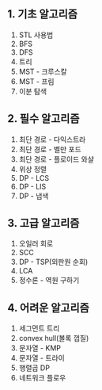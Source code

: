 ## **1. 기초 알고리즘**
1. STL 사용법
2. BFS
3. DFS
4. 트리
5. MST - 크루스칼
6. MST - 프림
7. 이분 탐색

## **2. 필수 알고리즘**
1. 최단 경로 - 다익스트라
2. 최단 경로 - 벨만 포드
3. 최단 경로 - 플로이드 와샬
4. 위상 정렬
5. DP - LCS
6. DP - LIS
7. DP - 냅색

## **3. 고급 알고리즘**
1. 오일러 회로
2. SCC
3. DP - TSP(외판원 순회)
4. LCA
5. 정수론 - 역원 구하기

## **4. 어려운 알고리즘**
1. 세그먼트 트리
2. convex hull(볼록 껍질)
3. 문자열 - KMP
4. 문자열 - 트라이
5. 행렬곱 DP
6. 네트워크 플로우
